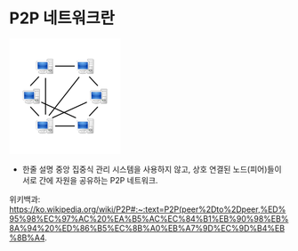 # P2P 네트워크란

![ast](/images/P2P-network.svg.png)
* 한줄 설명
    중앙 집중식 관리 시스템을 사용하지 않고, 상호 연결된 노드(피어)들이 서로 간에 자원을 공유하는 P2P 네트워크.

위키백과: https://ko.wikipedia.org/wiki/P2P#:~:text=P2P(peer%2Dto%2Dpeer,%ED%95%98%EC%97%AC%20%EA%B5%AC%EC%84%B1%EB%90%98%EB%8A%94%20%ED%86%B5%EC%8B%A0%EB%A7%9D%EC%9D%B4%EB%8B%A4.